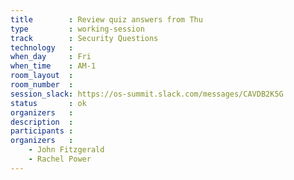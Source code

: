 ```yaml
---
title        : Review quiz answers from Thu
type         : working-session
track        : Security Questions
technology   :
when_day     : Fri
when_time    : AM-1
room_layout  :
room_number  :
session_slack: https://os-summit.slack.com/messages/CAVDB2K5G
status       : ok
organizers   :
description  :
participants :
organizers   :
    - John Fitzgerald
    - Rachel Power
---
```

